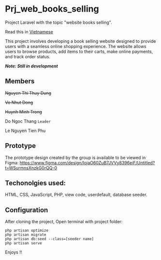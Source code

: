 # Prj_web_books_selling

Project Laravel with the topic "website books selling".

Read this in [Vietnamese](README.vi.md)

This project involves developing a book selling website designed to provide users with a seamless online shopping experience. The website allows users to browse products, add items to their carts, make online payments, and track order status.

**_Note: Still in development_**

## Members

~~Nguyen Thi Thuy Dung~~

~~Vo Nhut Dong~~

~~Huynh Minh Trong~~

Do Ngoc Thang `Leader`

Le Nguyen Tien Phu

## Prototype

The prototype design created by the group is available to be viewed in Figma: https://www.figma.com/design/IojaO60ZuB7JVVy8396eiF/Untitled?t=WSurmnsXnzkG0rQQ-0

## Techonolgies used:

HTML, CSS, JavaScript, PHP, view code, userdefault, database seeder.

## Configuration

After cloning the project, Open terminal with project folder:

```
php artisan optimize
php artisan migrate
php artisan db:seed --class=[seeder name]
php artisan serve
```

Enjoys !!
